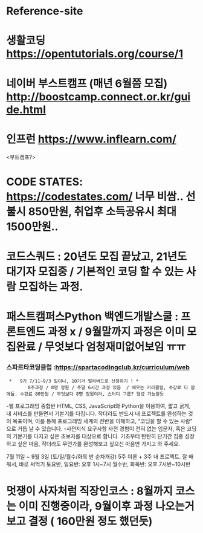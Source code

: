 # Reference-site

# 생활코딩 https://opentutorials.org/course/1
# 네이버 부스트캠프 (매년 6월쯤 모집)  http://boostcamp.connect.or.kr/guide.html
# 인프런  https://www.inflearn.com/

<부트캠프?>
# CODE STATES:  https://codestates.com/  너무 비쌈.. 선불시 850만원, 취업후 소득공유시 최대 1500만원..
# 코드스쿼드 : 20년도 모집 끝났고, 21년도 대기자 모집중 / 기본적인 코딩 할 수 있는 사람 모집하는 과정.
# 패스트캠퍼스Python 백엔드개발스쿨 : 프론트엔드 과정 x / 9월말까지 과정은 이미 모집완료 / 무엇보다 엄청재미없어보임 ㅠㅠ 
### 스파르타코딩클럽 :https://spartacodingclub.kr/curriculum/web   
     *   9기 7/11~9/3 일이니, 10기거 얼리버드로 신청하기 ! *
            8주과정 / 8명 정원 / 주말 6시간 과정 있음  / 배우는 커리큘럼, 수강료 다 맘에듦. 수강료 80만원 / 무엇보다 8명 정원이라, 스터디 그룹? 형성 가능할듯 

-웹 프로그래밍 종합반
HTML, CSS, JavaScript와 Python을 이용하여, 짧고 굵게, 내 서비스를 만들면서 기본기를 다집니다.
작더라도 반드시 내 프로젝트를 완성하는 것이 목표이며, 이를 통해 프로그래밍 세계의 전반을 이해하고,
“코딩을 할 수 있는 사람” 으로 거듭 날 수 있습니다.
-사전지식 요구사항
사전 경험이 전혀 없는 입문자, 혹은 코딩의 기본기를 다지고 싶은 초보자를 대상으로 합니다.
기초부터 탄탄히 단기간 집중 성장하고 싶은 마음, 작더라도 무언가를 완성해보고 싶으신 마음만 가지고 와 주세요.

7월 11일 ~ 9월 3일 (토/일/월수/화목 반 순차개강)
5주 이론 + 3주 내 프로젝트. 잘 배워서, 바로 써먹기
토요반, 일요반: 오후 1시~7시
월수반, 화목반: 오후 7시반~10시반

# 멋쟁이 사자처럼 직장인코스 : 8월까지 코스는 이미 진행중이라, 9월이후 과정 나오는거 보고 결정 ( 160만원 정도 했던듯)
